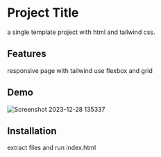 # Project Title
a single template project with html and tailwind css.

## Features
responsive page with tailwind use flexbox and grid

## Demo
![Screenshot 2023-12-28 135337](https://github.com/pooriaamini/SinglePageTemplate/assets/144540664/0fcc1d6f-55b5-47db-a1c4-5e10abec86d7)


## Installation
extract files and run index.html
